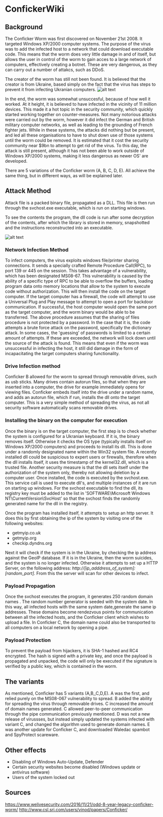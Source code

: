 # ConfickerWiki

## Background
The Conficker Worm was first discovered on November 21st 2008. It targeted Windows XP/2000 computer systems. The purpose of the virus was to add the infected host to a network that could download executable code. This means that the worm does very little damage in and of itself, but allows the user in control of the worm to gain acces to a large network of computers, effectively creating a botnet. These are very dangerous, as they can carry out a number of attakcs, such as DDoS.

The creator of the worm has still not been found. It is believed that the creator is from Ukraine, based simply on the fact that the virus has steps to prevent it from infecting Ukranian computers. 
![alt text](https://upload.wikimedia.org/wikipedia/commons/thumb/5/53/Conficker.svg/1200px-Conficker.svg.png)


In the end, the worm was somewhat unsuccesful, because of how well it worked. At it height, it is believed to have infected in the vicinity of 11 million devices. This made it a hot topic in the security community, which quickly started working together on counter-measures. Not many notorious attacks were carried out by the worm, however it did infect the German and British military computer networks, as well as leading to the grounding of French fighter jets. While in these systems, the attacks did nothing but be present, and led all these organisations to have to shut down use of those systems until the worm could be removed. It is estimated that it cost the security community near $9bn to attempt to get rid of the virus. To this day, the attack is still present, although it has not been able to work outside of Windows XP/2000 systems, making it less dangerous as newer OS' are developed.

There are 5 variations of the Conficker worm (A, B, C, D, E). All achieve the same thing, but in different ways, as will be explained later.


## Attack Method
Attack file is a packed binary file, propagated as a DLL. This file is then run through the svchost.exe executable, which is run on starting windows.

To see the contents the program, the dll code is run after some decryption of the contents, after which the library is stored in memory, snapshotted and the instructions reconstructed into an executable.

![alt text](https://images.slideplayer.com/24/7446365/slides/slide_19.jpg)

### Network Infection Method
To infect computers, the virus exploits windows file/printer sharing connections. It sends a specially crafted Remote Procedure Call(RPC), to port 139 or 445 on the session. This takes advantage of a vulnerability, which has been designated MS08-67. This vulnerability is caused by the ability of a specific type of RPC to be able to overflow the buffers, loading program data onto memory locations that allow to the system to execute code without authorization. This will then install the code on the target computer. If the target computer has a firewall, the code will attempt to use a Universal Plug and Play message to attempt to open a port for backdoor communication. If successful, the host computer would open the same port as the target computer, and the worm binary would be able to be transferred.
The above procedure assumes that the sharing of files procedure is not protected by a password. In the case that it is, the code attempts a brute force attack on the password, specifically the dictionary attack. In some cases, the 'guessing' of passwords is limited to a certain amount of attempts. If these are exceeded, the network will lock down until the source of the attack is found. This means that even if the worm was unsuccessful in infecting the host, it still did damage in the form of incapacitating the target computers sharing functionality.


### Drive Infection method
Conficker B allowed for the worm to spread through removable drives, such as usb sticks. Many drives contain autorun files, so that when they are inserted into a computer, the drive for example immediately opens for viewing files. Conficker embeds itself into the drive under a random name, and adds an autorun file, which if run, installs the dll onto the target computer. This is a very simple method of spreading the virus, as not all security software automatically scans removable drives.


### Installing the binary on the computer for execution
Once the binary is on the target computer, the first step  is to check whether the system is configured for a Ukranian keyboard. If it is, the binary removes itself. Otherwise it checks the OS type (typically installs itself on Windows XP/2000 computers) and proceeds to install its dll. This is done under a randomly designated name within the Win32 system file. A recently installed dll could be suspicious to expert users or firewalls, therefore when the dll installs itself, it uses the timestamp of the kernel32.dll, which is a trusted file. Another security measure is that the dll sets itself under the authorization of the system only, thereby not allowing deletion by a computer user. Once installed, the code is executed by the svchost.exe. This service call is used to execute dll's, and multiple instances of it are run on starting up windows. For the svchost executable to find the dll, its registry key must be added to the list in 'SOFTWARE\Microsoft Windows NT\CurrentVersion\SvcHost' so that the svchost finds the randomly generated name for the dll in the registry. 

Once the program has installed itself, it attempts to setup an http server. It does this by first obtaining the ip of the system by visiting one of the following websites:
* getmyip.co.uk
* getmyip.org
* checkip.dyndns.org

Next it will check if the system is in the Ukraine, by checking the ip address against the GeoIP database. If it is in the Ukraine, then the worm suicides, and the system is no longer infected. Otherwise it attempts to set up a HTTP Server, on the following address: *http://[ip_adddress_of_system]:[random_port]*. From this the server will scan for other devices to infect.

### Payload Propagation
Once the svchost executes the program, it generates 250 random domain names	. The random number generator is seeded with the system date. In this way, all infected hosts with the same system date,generate the same ip addresses. These domains become rendezvous points for communication between all the infected hosts, and the Conficker client which wishes to upload a file. In Conficker C, the domain name could also be transported to all computers on a local network by opening a pipe.  

### Payload Protection
To prevent the payload from hijackers, it is SHA-1 hashed and RC4 encrypted. The hash is signed with a private key, and once the payload is propagated and unpacked, the code will only be executed if the signature is verified by a public key, which is contained in the worm. 

## The variants
As mentioned, Conficker has 5 variants (A,B,,C,D,E). A was the first, and relied purely on the MS08-067 vulnerability to spread. B added the ability for spreading the virus through removable drives. C increased the amount of domain names generated. C allowed peer-to-peer communication through the pipe communication previously mentioned. D was not a new release of virussses, but instead simply updated the systems infected with variant C, and changed the algorithm used to generate domain names. E was another update for Conficker C, and downloaded Waledac spambot and SpyProtect scareware.

## Other effects

* Disabling of Windows Auto-Update, Defender
* Certain security websites become disabled (Windows update or antivirus software)
* Users of the system locked out




## Sources
https://www.welivesecurity.com/2016/11/21/odd-8-year-legacy-conficker-worm/
http://www.csl.sri.com/users/vinod/papers/Conficker/
